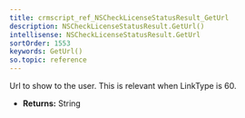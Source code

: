 ```yaml
---
title: crmscript_ref_NSCheckLicenseStatusResult_GetUrl
description: NSCheckLicenseStatusResult.GetUrl()
intellisense: NSCheckLicenseStatusResult.GetUrl
sortOrder: 1553
keywords: GetUrl()
so.topic: reference
---
```



Url to show to the user.  This is relevant when LinkType is 60.



* **Returns:** String


